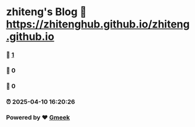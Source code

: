 # zhiteng's Blog :link: https://zhitenghub.github.io/zhiteng.github.io 
### :page_facing_up: [1](https://zhitenghub.github.io/zhiteng.github.io/tag.html) 
### :speech_balloon: 0 
### :hibiscus: 0 
### :alarm_clock: 2025-04-10 16:20:26 
### Powered by :heart: [Gmeek](https://github.com/Meekdai/Gmeek)

